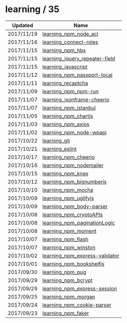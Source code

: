
  # learning / 35

  | Updated    | Name                                                                                        |
| ---------- | ------------------------------------------------------------------------------------------- |
| 2017/11/19 | [learning_npm_node_acl](https://github.com/marcpre/learning_npm_node_acl)                   |
| 2017/11/16 | [learning_connect-roles](https://github.com/marcpre/learning_connect-roles)                 |
| 2017/11/15 | [learning_npm_hbs](https://github.com/marcpre/learning_npm_hbs)                             |
| 2017/11/15 | [learning_jquery_repeater-field](https://github.com/marcpre/learning_jquery_repeater-field) |
| 2017/11/15 | [learning_javascript](https://github.com/marcpre/learning_javascript)                       |
| 2017/11/12 | [learning_npm_passport-local](https://github.com/marcpre/learning_npm_passport-local)       |
| 2017/11/11 | [learning_recaptcha](https://github.com/marcpre/learning_recaptcha)                         |
| 2017/11/09 | [learning_npm_npm-run](https://github.com/marcpre/learning_npm_npm-run)                     |
| 2017/11/07 | [learning_jsonframe-cheerio](https://github.com/marcpre/learning_jsonframe-cheerio)         |
| 2017/11/07 | [learning_npm_istanbul](https://github.com/marcpre/learning_npm_istanbul)                   |
| 2017/11/05 | [learning_npm_chartjs](https://github.com/marcpre/learning_npm_chartjs)                     |
| 2017/11/03 | [learning_npm_axios](https://github.com/marcpre/learning_npm_axios)                         |
| 2017/11/02 | [learning_npm_node-wpapi](https://github.com/marcpre/learning_npm_node-wpapi)               |
| 2017/10/22 | [learning_git](https://github.com/marcpre/learning_git)                                     |
| 2017/10/21 | [learning_eslint](https://github.com/marcpre/learning_eslint)                               |
| 2017/10/17 | [learning_npm_cheerio](https://github.com/marcpre/learning_npm_cheerio)                     |
| 2017/10/16 | [learning_npm_nodemailer](https://github.com/marcpre/learning_npm_nodemailer)               |
| 2017/10/15 | [learning_npm_knex](https://github.com/marcpre/learning_npm_knex)                           |
| 2017/10/12 | [learning_npm_bignumberjs](https://github.com/marcpre/learning_npm_bignumberjs)             |
| 2017/10/10 | [learning_npm_mocha](https://github.com/marcpre/learning_npm_mocha)                         |
| 2017/10/09 | [learning_npm_uglifyjs](https://github.com/marcpre/learning_npm_uglifyjs)                   |
| 2017/10/09 | [learning_npm_body-parser](https://github.com/marcpre/learning_npm_body-parser)             |
| 2017/10/08 | [learning_npm_cryptoAPIs](https://github.com/marcpre/learning_npm_cryptoAPIs)               |
| 2017/10/08 | [learning_npm_paginationLogic](https://github.com/marcpre/learning_npm_paginationLogic)     |
| 2017/10/08 | [learning_npm_moment](https://github.com/marcpre/learning_npm_moment)                       |
| 2017/10/07 | [learning_npm_flash](https://github.com/marcpre/learning_npm_flash)                         |
| 2017/10/07 | [learning_npm_winston](https://github.com/marcpre/learning_npm_winston)                     |
| 2017/10/02 | [learning_npm_express-validator](https://github.com/marcpre/learning_npm_express-validator) |
| 2017/10/01 | [learning_npm_bookshelfjs](https://github.com/marcpre/learning_npm_bookshelfjs)             |
| 2017/09/30 | [learning_npm_pug](https://github.com/marcpre/learning_npm_pug)                             |
| 2017/09/29 | [learning_npm_bcrypt](https://github.com/marcpre/learning_npm_bcrypt)                       |
| 2017/09/29 | [learning_npm_express-session](https://github.com/marcpre/learning_npm_express-session)     |
| 2017/09/25 | [learning_npm_morgan](https://github.com/marcpre/learning_npm_morgan)                       |
| 2017/09/24 | [learning_npm_cookie-parser](https://github.com/marcpre/learning_npm_cookie-parser)         |
| 2017/09/23 | [learning_npm_faker](https://github.com/marcpre/learning_npm_faker)                         |
  